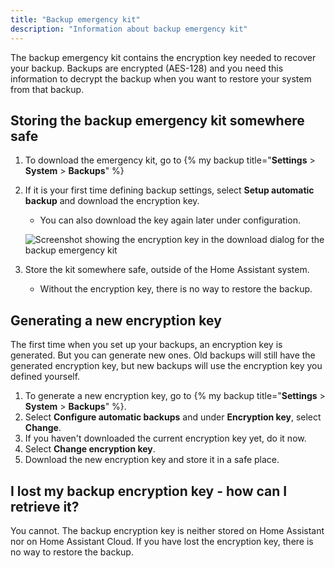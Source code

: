 ```yaml
---
title: "Backup emergency kit"
description: "Information about backup emergency kit"
---
```


The backup emergency kit contains the encryption key needed to recover your backup.
Backups are encrypted (AES-128) and you need this information to decrypt the backup when you want to restore your system from that backup.

## Storing the backup emergency kit somewhere safe

1. To download the emergency kit, go to {% my backup title="**Settings** > **System** > **Backups**" %}
2. If it is your first time defining backup settings, select **Setup automatic backup** and download the encryption key.
   - You can also download the key again later under configuration. 

    ![Screenshot showing the encryption key in the download dialog for the backup emergency kit](/images/more-info/backup_emergency_kit_01.png)

3. Store the kit somewhere safe, outside of the Home Assistant system.
   - Without the encryption key, there is no way to restore the backup.

## Generating a new encryption key

The first time when you set up your backups, an encryption key is generated. But you can generate new ones. Old backups will still have the generated encryption key, but new backups will use the encryption key you defined yourself.

1. To generate a new encryption key, go to {% my backup title="**Settings** > **System** > **Backups**" %}.
2. Select **Configure automatic backups** and under **Encryption key**, select **Change**.
3. If you haven't downloaded the current encryption key yet, do it now.
4. Select **Change encryption key**.
5. Download the new encryption key and store it in a safe place.

## I lost my backup encryption key - how can I retrieve it?

You cannot. The backup encryption key is neither stored on Home Assistant nor on Home Assistant Cloud. If you have lost the encryption key, there is no way to restore the backup.
